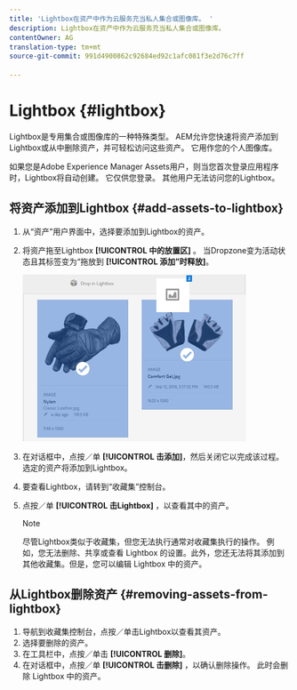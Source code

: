 ```yaml
---
title: 'Lightbox在资产中作为云服务充当私人集合或图像库。 '
description: Lightbox在资产中作为云服务充当私人集合或图像库。
contentOwner: AG
translation-type: tm+mt
source-git-commit: 991d4900862c92684ed92c1afc081f3e2d76c7ff

---
```



# Lightbox {#lightbox}

Lightbox是专用集合或图像库的一种特殊类型。 AEM允许您快速将资产添加到Lightbox或从中删除资产，并可轻松访问这些资产。 它用作您的个人图像库。

如果您是Adobe Experience Manager Assets用户，则当您首次登录应用程序时，Lightbox将自动创建。 它仅供您登录。 其他用户无法访问您的Lightbox。

## 将资产添加到Lightbox {#add-assets-to-lightbox}

1. 从“资产”用户界面中，选择要添加到Lightbox的资产。
1. 将资产拖至Lightbox **[!UICONTROL 中的放置区]** 。 当Dropzone变为活动状态且其标签变为“拖放到 **[!UICONTROL 添加”时释放]**。

   ![add_to_lightbox](assets/add_to_lightbox.png)

1. 在对话框中，点按／单 **[!UICONTROL 击添加]**，然后关闭它以完成该过程。 选定的资产将添加到Lightbox。
1. 要查看Lightbox，请转到“收藏集”控制台。
1. 点按／单 **[!UICONTROL 击Lightbox]** ，以查看其中的资产。

   >[!NOTE]
   >
   >尽管Lightbox类似于收藏集，但您无法执行通常对收藏集执行的操作。 例如，您无法删除、共享或查看 Lightbox 的设置。此外，您还无法将其添加到其他收藏集。但是，您可以编辑 Lightbox 中的资产。

## 从Lightbox删除资产 {#removing-assets-from-lightbox}

1. 导航到收藏集控制台，点按／单击Lightbox以查看其资产。
1. 选择要删除的资产。
1. 在工具栏中，点按／单击 **[!UICONTROL 删除]**。
1. 在对话框中，点按／单 **[!UICONTROL 击删除]** ，以确认删除操作。 此时会删除 Lightbox 中的资产。
